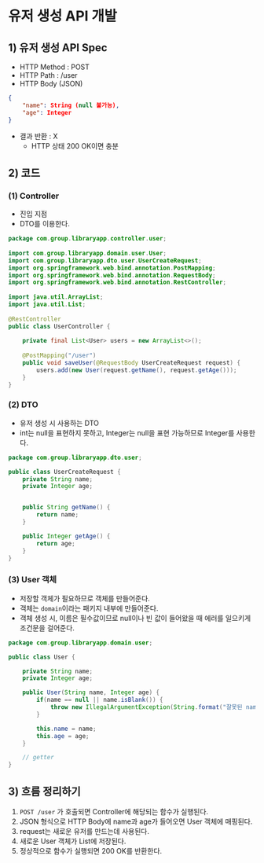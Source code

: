 # 유저 생성 API 개발
## 1) 유저 생성 API Spec
- HTTP Method : POST
- HTTP Path : /user
- HTTP Body (JSON)
```json
{
	"name": String (null 불가능),
	"age": Integer
}
```
- 결과 반환 : X
	- HTTP 상태 200 OK이면 충분

## 2) 코드
### (1) Controller
- 진입 지점
- DTO를 이용한다.
```java
package com.group.libraryapp.controller.user;  
  
import com.group.libraryapp.domain.user.User;  
import com.group.libraryapp.dto.user.UserCreateRequest;  
import org.springframework.web.bind.annotation.PostMapping;
import org.springframework.web.bind.annotation.RequestBody;  
import org.springframework.web.bind.annotation.RestController;
  
import java.util.ArrayList;  
import java.util.List;  
  
@RestController  
public class UserController {  
  
    private final List<User> users = new ArrayList<>();  
  
    @PostMapping("/user")  
    public void saveUser(@RequestBody UserCreateRequest request) {  
        users.add(new User(request.getName(), request.getAge()));  
    }  
}
```

### (2) DTO
- 유저 생성 시 사용하는 DTO
- int는 null을 표현하지 못하고, Integer는 null을 표현 가능하므로 Integer를 사용한다.
```java
package com.group.libraryapp.dto.user;

public class UserCreateRequest {
    private String name;
    private Integer age;


    public String getName() {
        return name;
    }

    public Integer getAge() {
        return age;
    }
}
```

### (3) User 객체
- 저장할 객체가 필요하므로 객체를 만들어준다.
- 객체는 `domain`이라는 패키지 내부에 만들어준다.
- 객체 생성 시, 이름은 필수값이므로 null이나 빈 값이 들어왔을 때 에러를 일으키게 조건문을 걸어준다.
```java
package com.group.libraryapp.domain.user;

public class User {

    private String name;
    private Integer age;

    public User(String name, Integer age) {
        if(name == null || name.isBlank()) {
            throw new IllegalArgumentException(String.format("잘못된 name(%s)이 들어왔습니다", name));
        }

        this.name = name;
        this.age = age;
    }

	// getter
}
```

## 3) 흐름 정리하기
1. `POST /user` 가 호출되면 Controller에 해당되는 함수가 실행된다.
2. JSON 형식으로 HTTP Body에 name과 age가 들어오면 User 객체에 매핑된다.
3. request는 새로운 유저를 만드는데 사용된다.
4. 새로운 User 객체가 List에 저장된다.
5. 정상적으로 함수가 실행되면 200 OK를 반환한다.